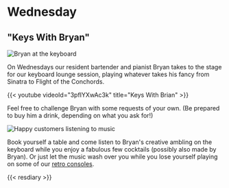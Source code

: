 # Wednesday

## "Keys With Bryan"

![Bryan at the keyboard](images/keyswithbryan.jpeg)

On Wednesdays our resident bartender and pianist Bryan takes to the
stage for our keyboard lounge session, playing whatever takes his
fancy from Sinatra to Flight of the Conchords.

{{< youtube videoId="3pfIYXwAc3k" title="Keys With Brian" >}}

Feel free to challenge Bryan with some requests of your own.  (Be
prepared to buy him a drink, depending on what you ask for!)

![Happy customers listening to music](images/snug.jpeg)

Book yourself a table and come listen to Bryan's creative ambling on
the keyboard while you enjoy a fabulous few cocktails (possibly also
made by Bryan).  Or just let the music wash over you while you lose
yourself playing on some of our [retro consoles](../games/index.md).

{{< resdiary >}}
